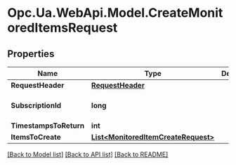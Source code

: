 # Opc.Ua.WebApi.Model.CreateMonitoredItemsRequest

## Properties

Name | Type | Description | Notes
------------ | ------------- | ------------- | -------------
**RequestHeader** | [**RequestHeader**](RequestHeader.md) |  | [optional] 
**SubscriptionId** | **long** |  | [optional] [default to 0]
**TimestampsToReturn** | **int** |  | [optional] 
**ItemsToCreate** | [**List&lt;MonitoredItemCreateRequest&gt;**](MonitoredItemCreateRequest.md) |  | [optional] 

[[Back to Model list]](../README.md#documentation-for-models) [[Back to API list]](../README.md#documentation-for-api-endpoints) [[Back to README]](../README.md)

